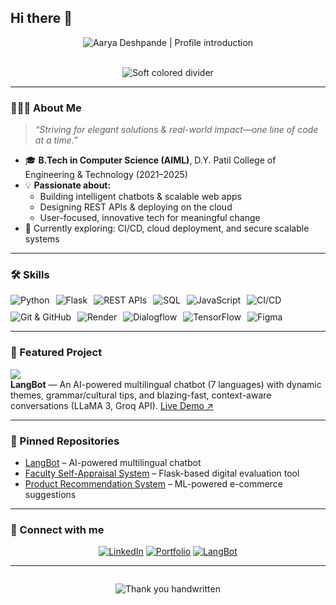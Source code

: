 ## Hi there 👋

<!--
**aar-ya/aar-ya** is a ✨ _special_ ✨ repository because its `README.md` (this file) appears on your GitHub profile.

Here are some ideas to get you started:

- 🔭 I’m currently working on ...
- 🌱 I’m currently learning ...
- 👯 I’m looking to collaborate on ...
- 🤔 I’m looking for help with ...
- 💬 Ask me about ...
- 📫 How to reach me: ...
- 😄 Pronouns: ...
- ⚡ Fun fact: ...
-->
<!-- Soft pink, elegant, and personalized GitHub profile README for aar-ya -->

<div align="center">

<img src="https://readme-typing-svg.demolab.com?font=Handlee&size=32&duration=3500&pause=800&color=F7C1C6&width=600&lines=Hi+there!+I%E2%80%99m+Aarya+Deshpande+%F0%9F%91%8B;Building+user-centric+tech+with+a+smile+%F0%9F%98%8A"
     alt="Aarya Deshpande | Profile introduction" />

<br/>

<img alt="Soft colored divider" src="https://capsule-render.vercel.app/api?type=soft&color=f7c1c6,fff6ec,e5eaf3&height=80&section=header&text=&fontColor=ffffff"/>

</div>

---

### 👩🏻‍💻 About Me

> _“Striving for elegant solutions & real-world impact—one line of code at a time.”_

- 🎓 **B.Tech in Computer Science (AIML)**, D.Y. Patil College of Engineering & Technology (2021–2025)
- 💡 **Passionate about:**  
  - Building intelligent chatbots & scalable web apps  
  - Designing REST APIs & deploying on the cloud  
  - User-focused, innovative tech for meaningful change
- 🌱 Currently exploring: CI/CD, cloud deployment, and secure scalable systems

---

### 🛠️ Skills

<div align="center" style="display:flex;flex-wrap:wrap;gap:10px;">
  
  <img alt="Python" src="https://img.shields.io/badge/Python-F7C1C6?style=for-the-badge&logo=python&logoColor=white"/>
  <img alt="Flask" src="https://img.shields.io/badge/Flask-FFF6EC?style=for-the-badge&logo=flask&logoColor=black"/>
  <img alt="REST APIs" src="https://img.shields.io/badge/REST%20APIs-F7C1C6?style=for-the-badge"/>
  <img alt="SQL" src="https://img.shields.io/badge/SQL-FFE3EC?style=for-the-badge&logo=mysql&logoColor=black"/>
  <img alt="JavaScript" src="https://img.shields.io/badge/JavaScript-FFD6DD?style=for-the-badge&logo=javascript&logoColor=black"/>
  <img alt="CI/CD" src="https://img.shields.io/badge/CI/CD-F7C1C6?style=for-the-badge"/>
  <img alt="Git & GitHub" src="https://img.shields.io/badge/GitHub-FFE3EC?style=for-the-badge&logo=github&logoColor=black"/>
  <img alt="Render" src="https://img.shields.io/badge/Render-FFD6DD?style=for-the-badge&logo=render&logoColor=white"/>
  <img alt="Dialogflow" src="https://img.shields.io/badge/Dialogflow-F7C1C6?style=for-the-badge&logo=dialogflow&logoColor=white"/>
  <img alt="TensorFlow" src="https://img.shields.io/badge/TensorFlow-FFF6EC?style=for-the-badge&logo=tensorflow&logoColor=black"/>
  <img alt="Figma" src="https://img.shields.io/badge/Figma-FFD6DD?style=for-the-badge&logo=figma&logoColor=black"/>
</div>

---

### 🚀 Featured Project

<a href="https://langbot-o7xi.onrender.com/" target="_blank">
  <img src="https://img.shields.io/badge/LangBot-%F0%9F%8C%8D%20Multilingual%20AI%20Chatbot-F7C1C6?style=for-the-badge"/>
</a>
<br>
<span>
  <b>LangBot</b> — An AI-powered multilingual chatbot (7 languages) with dynamic themes, grammar/cultural tips, and blazing-fast, context-aware conversations (LLaMA 3, Groq API).  
  <a href="https://langbot-o7xi.onrender.com/" target="_blank">Live Demo ↗</a>
</span>

---

### 📌 Pinned Repositories

<!-- Add your top repos here; update as needed -->
- [LangBot](https://github.com/aar-ya/langbot) – AI-powered multilingual chatbot  
- [Faculty Self-Appraisal System](https://github.com/aar-ya/faculty-appraisal) – Flask-based digital evaluation tool  
- [Product Recommendation System](https://github.com/aar-ya/product-recommendation) – ML-powered e-commerce suggestions

---

### 🔗 Connect with me

<div align="center">

[![LinkedIn](https://img.shields.io/badge/LinkedIn-F7C1C6?style=for-the-badge&logo=linkedin&logoColor=white)](https://www.linkedin.com/in/aarya-deshpande-63a338226)
[![Portfolio](https://img.shields.io/badge/Portfolio-FFD6DD?style=for-the-badge&logo=about-dot-me&logoColor=black)](https://aarya-deshpande-portfolio.netlify.app/)
[![LangBot](https://img.shields.io/badge/LangBot-Live%20Demo-FFF6EC?style=for-the-badge)](https://langbot-o7xi.onrender.com/)

</div>

---

<div align="center" style="margin-top:2em;">
  <img src="https://readme-typing-svg.demolab.com?font=Handlee&size=24&duration=3000&pause=1500&color=F7C1C6&center=true&width=400&lines=Thanks+for+visiting!+%F0%9F%8C%9F" alt="Thank you handwritten"/>
</div>

<!--
Tip: To keep things clean, update repo/project links as you add more!
Feel free to swap out badges or tweak colors to your preference.
-->
